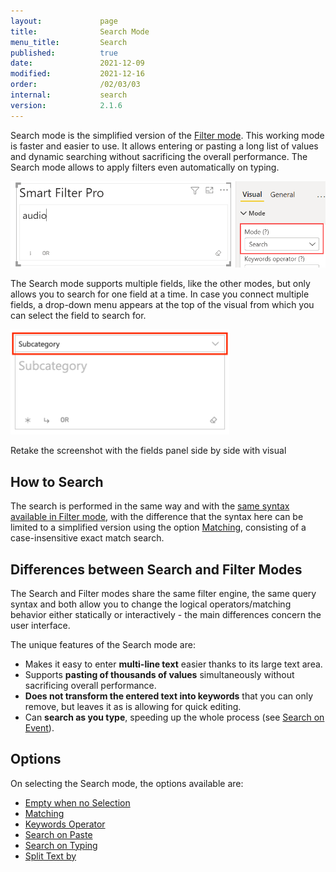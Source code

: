 ```yaml
---
layout:             page
title:              Search Mode
menu_title:         Search
published:          true
date:               2021-12-09
modified:           2021-12-16
order:              /02/03/03
internal:           search
version:            2.1.6
---
```

Search mode is the simplified version of the [Filter mode](filter). This working mode is faster and easier to use. It allows entering or pasting a long list of values and dynamic searching without sacrificing the overall performance. The Search mode allows to apply filters even automatically on typing.

<img src="images/search-mode.png" width="600">

The Search mode supports multiple fields, like the other modes, but only allows you to search for one field at a time. In case you connect multiple fields, a drop-down menu appears at the top of the visual from which you can select the field to search for.

<img src="images/search-mode-multi.png" width="350">

<todo assign="twinkle">Retake the screenshot with the fields panel side by side with visual</todo>

## How to Search

The search is performed in the same way and with the [same syntax available in Filter mode](filter#how-to-search), with the difference that the syntax here can be limited to a simplified version using the option [Matching](matching), consisting of a case-insensitive exact match search.

## Differences between Search and Filter Modes

The Search and Filter modes share the same filter engine, the same query syntax and both allow you to change the logical operators/matching behavior either statically or interactively - the main differences concern the user interface. 

The unique features of the Search mode are:

- Makes it easy to enter **multi-line text** easier thanks to its large text area.
- Supports **pasting of thousands of values** simultaneously without sacrificing overall performance.
- **Does not transform the entered text into keywords** that you can only remove, but leaves it as is allowing for quick editing.
- Can **search as you type**, speeding up the whole process (see [Search on Event](search-on-event)).

## Options

On selecting the Search mode, the options available are:
- [Empty when no Selection](empty-when-no-selection)
- [Matching](search-matching)
- [Keywords Operator](keywords-operator)
- [Search on Paste](search-on-event#search-on-paste)
- [Search on Typing](search-on-event#search-on-typing)
- [Split Text by](split-text)